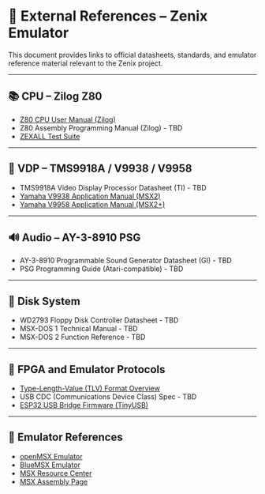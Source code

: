 # 🔗 External References – Zenix Emulator

This document provides links to official datasheets, standards, and emulator reference material relevant to the Zenix project.

---

## 📚 CPU – Zilog Z80

- [Z80 CPU User Manual (Zilog)](https://www.zilog.com/docs/z80/um0080.pdf)
- Z80 Assembly Programming Manual (Zilog) - TBD
- [ZEXALL Test Suite](http://mdfs.net/Software/Z80/Exerciser/)

---

## 🎨 VDP – TMS9918A / V9938 / V9958

- TMS9918A Video Display Processor Datasheet (TI) - TBD
- [Yamaha V9938 Application Manual (MSX2)](http://map.grauw.nl/resources/video/yamaha_v9938.pdf)
- [Yamaha V9958 Application Manual (MSX2+)](http://map.grauw.nl/resources/video/yamaha_v9958.pdf)

---

## 🔊 Audio – AY-3-8910 PSG

- AY-3-8910 Programmable Sound Generator Datasheet (GI) - TBD
- PSG Programming Guide (Atari-compatible) - TBD

---

## 💾 Disk System

- WD2793 Floppy Disk Controller Datasheet - TBD
- MSX-DOS 1 Technical Manual - TBD
- MSX-DOS 2 Function Reference - TBD

---

## 🧠 FPGA and Emulator Protocols

- [Type-Length-Value (TLV) Format Overview](https://en.wikipedia.org/wiki/Type-length-value)
- USB CDC (Communications Device Class) Spec - TBD
- [ESP32 USB Bridge Firmware (TinyUSB)](https://github.com/hathach/tinyusb)

---

## 🔧 Emulator References

- [openMSX Emulator](https://openmsx.org/)
- [BlueMSX Emulator](http://bluemsx.msxblue.com/)
- [MSX Resource Center](https://www.msx.org/)
- [MSX Assembly Page](http://map.grauw.nl/)

